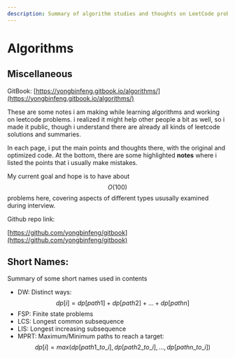 ```yaml
---
description: Summary of algorithm studies and thoughts on LeetCode problems
---
```


# Algorithms

## Miscellaneous

GitBook: [https://yongbinfeng.gitbook.io/algorithms/](https://yongbinfeng.gitbook.io/algorithms/)

These are some notes i am making while learning algorithms and working on leetcode problems.
i realized it might help other people a bit as well, so i made it public, though i understand 
there are already all kinds of leetcode solutions and summaries. 

In each page, i put the main points and thoughts there, with the original and optimized code. At the bottom, 
there are some highlighted **notes** where i listed the points that i usually make mistakes.

My current goal and hope is to have about $$O(100)$$ problems here, covering aspects of different types ususally examined during interview.

Github repo link:

[https://github.com/yongbinfeng/gitbook](https://github.com/yongbinfeng/gitbook)

## Short Names:

Summary of some short names used in contents

* DW: Distinct ways: $$dp[i]=dp[path1]+dp[path2]+...+dp[pathn]$$ 
* FSP: Finite state problems
* LCS: Longest common subsequence
* LIS: Longest increasing subsequence
* MPRT: Maximum/Minimum paths to reach a target: $$dp[i]=max(dp[path1\_to\_i], dp[path2\_to\_i], ..., dp[pathn\_to\_i])$$

